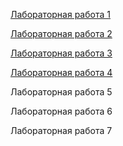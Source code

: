 [Лабораторная работа 1](https://olyafelicity.github.io/#labrab1)

[Лабораторная работа 2](https://olyafelicity.github.io/#labrab2)

[Лабораторная работа 3](https://olyafelicity.github.io/#labrab3)

[Лабораторная работа 4](https://olyafelicity.github.io/#labrab4)

Лабораторная работа 5

Лабораторная работа 6

Лабораторная работа 7
